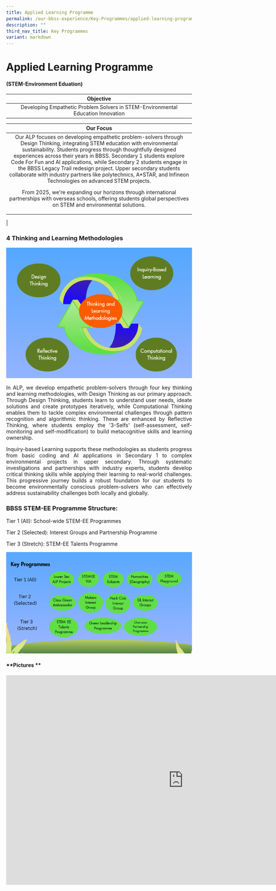 ```yaml
---
title: Applied Learning Programme
permalink: /our-bbss-experience/Key-Programmes/applied-learning-programme/
description: ""
third_nav_title: Key Programmes
variant: markdown
---
```

# Applied Learning Programme

#### (STEM-Environment Eduation)

| Objective       | 
|:--------------:|
| Developing Empathetic Problem Solvers in STEM-Environmental Education Innovation |

| Our Focus       | 
|:--------------:|
| Our ALP focuses on developing empathetic problem-solvers through Design Thinking, integrating STEM education with environmental sustainability. Students progress through thoughtfully designed experiences across their years in BBSS. Secondary 1 students explore Code For Fun and AI applications, while Secondary 2 students engage in the BBSS Legacy Trail redesign project. Upper secondary students collaborate with industry partners like polytechnics, A*STAR, and Infineon Technologies on advanced STEM projects. <p> From 2025, we're expanding our horizons through international partnerships with overseas schools, offering students global perspectives on STEM and environmental solutions.
 |


### **4 Thinking and Learning Methodologies**
	
![](/images/Our%20BBSS%20Experience/Applied%20Subjects/Picture1.png)

</p><p style="text-align: justify;">In ALP, we develop empathetic problem-solvers through four key thinking and learning methodologies, with Design Thinking as our primary approach. Through Design Thinking, students learn to understand user needs, ideate solutions and create prototypes iteratively, while Computational Thinking enables them to tackle complex environmental challenges through pattern recognition and algorithmic thinking. These are enhanced by Reflective Thinking, where students employ the '3-Selfs' (self-assessment, self-monitoring and self-modification) to build metacognitive skills and learning ownership.</p>

  
<p style="text-align: justify;">Inquiry-based Learning supports these methodologies as students progress from basic coding and AI applications in Secondary 1 to complex environmental projects in upper secondary. Through systematic investigations and partnerships with industry experts, students develop critical thinking skills while applying their learning to real-world challenges. This progressive journey builds a robust foundation for our students to become environmentally conscious problem-solvers who can effectively address sustainability challenges both locally and globally. </p>
  


### **BBSS STEM-EE Programme Structure:**

Tier 1 (All): School-wide STEM-EE Programmes

Tier 2 (Selected): Interest Groups and Partnership Programme

Tier 3 (Stretch): STEM-EE Talents Programme

![](/images/Our%20BBSS%20Experience/Applied%20Subjects/Picture2.png)

#### **Pictures **

<iframe allowfullscreen="true" height="569" width="960" frameborder="0" src="https://docs.google.com/presentation/d/e/2PACX-1vRWdpdrn9oXNpWOe9aEDFN9a_mw2utgt1T2smS1UfqdRqRX-sbQAdeXBsOrxCG4Ch-KATJ005hXyy7w/pubembed?start=true&amp;loop=true&amp;delayms=3000"></iframe>